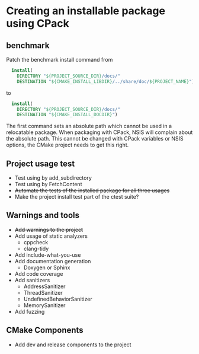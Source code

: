 # Creating an installable package using CPack

## benchmark

Patch the benchmark install command from

``` CMake
  install(
    DIRECTORY "${PROJECT_SOURCE_DIR}/docs/"
    DESTINATION "${CMAKE_INSTALL_LIBDIR}/../share/doc/${PROJECT_NAME}")
```

to

``` CMake
  install(
    DIRECTORY "${PROJECT_SOURCE_DIR}/docs/"
    DESTINATION "${CMAKE_INSTALL_DOCDIR}")
```

The first command sets an absolute path which cannot be used in a relocatable package. When packaging with CPack,
NSIS will complain about the absolute path. This cannot be changed with CPack variables or NSIS options, the CMake
project needs to get this right.

## Project usage test

- Test using by add_subdirectory
- Test using by FetchContent
- ~~Automate the tests of the installed package for all three usages~~
- Make the project install test part of the ctest suite?

## Warnings and tools

- ~~Add warnings to the project~~
- Add usage of static analyzers
    - cppcheck
    - clang-tidy
- Add include-what-you-use
- Add documentation generation
    - Doxygen or Sphinx
- Add code coverage
- Add sanitizers
    - AddressSanitizer
    - ThreadSanitizer
    - UndefinedBehaviorSanitizer
    - MemorySanitizer
- Add fuzzing

## CMake Components

- Add dev and release components to the project
